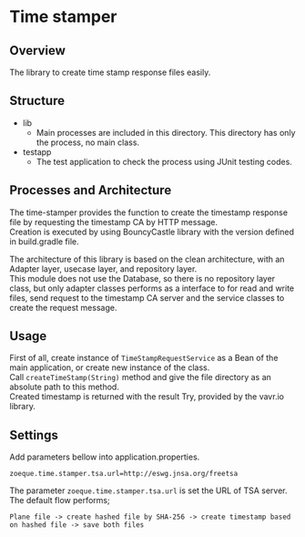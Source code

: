 # Time stamper
## Overview
The library to create time stamp response files easily.

## Structure  
- lib
  - Main processes are included in this directory. This directory has only the process, no main class.  
- testapp
  - The test application to check the process using JUnit testing codes.

## Processes and Architecture
The time-stamper provides the function to create the timestamp response file by requesting the timestamp CA 
by HTTP message.  
Creation is executed by using BouncyCastle library with the version defined in build.gradle file.  

The architecture of this library is based on the clean architecture, with an Adapter layer, usecase layer, and repository layer.  
This module does not use the Database, so there is no repository layer class, but only adapter classes performs as a interface to
for read and write files, send request to the timestamp CA server and the service classes to create the request message.


## Usage
First of all, create instance of `TimeStampRequestService` as a Bean of the main application,
or create new instance of the class.  
Call `createTimeStamp(String)` method and give the file directory as an absolute path to this method.  
Created timestamp is returned with the result Try, provided by the vavr.io library.

## Settings
Add parameters bellow into application.properties.
```properties
zoeque.time.stamper.tsa.url=http://eswg.jnsa.org/freetsa
```  
The parameter `zoeque.time.stamper.tsa.url` is set the URL of TSA server.  
The default flow performs;
```
Plane file -> create hashed file by SHA-256 -> create timestamp based on hashed file -> save both files
```  

